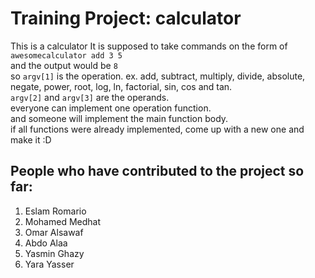 # Training Project: calculator
This is a calculator
It is supposed to take commands on the form of `awesomecalculator add 3 5` <br/>
and the output would be `8` <br/>
so `argv[1]` is the operation. ex. add, subtract, multiply, divide, absolute, negate, power, root, log, ln, factorial, sin, cos and tan.<br/>
`argv[2]` and `argv[3]` are the operands.<br/>
everyone can implement one operation function.<br/>
and someone will implement the main function body.<br/>
if all functions were already implemented, come up with a new one and make it :D

## People who have contributed to the project so far:
<ol>
<li>Eslam Romario</li>
<li>Mohamed Medhat</li>
<li>Omar Alsawaf</li>
<li>Abdo Alaa</li>
<li>Yasmin Ghazy</li>
<li>Yara Yasser</li>
</ol>
